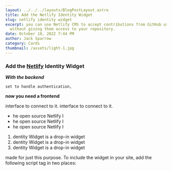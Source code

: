 ```yaml
---
layout: ../../../layouts/BlogPostLayout.astro
title: Add the Netlify Identity Widget
slug: netlify identity widget
excerpt: you can use Netlify CMS to accept contributions from GitHub users
  without giving them access to your repository.
date: October 18, 2022 7:44 PM
author: Jack Sparrow
category: Cards
thumbnail: /assets/light-1.jpg
---
```

### Add the [Netlify](www.netlify.com) Identity Widget

***With the backend*** 

`set to handle authentication,`

**now you need a frontend**

interface to connect to it. 
interface to connect to it. 

* he open source Netlify I
* he open source Netlify I
* he open source Netlify I

1. dentity Widget is a drop-in widget
2. dentity Widget is a drop-in widget
3. dentity Widget is a drop-in widget

made for just this purpose. To include the widget in your site, add the following script tag in two places:





